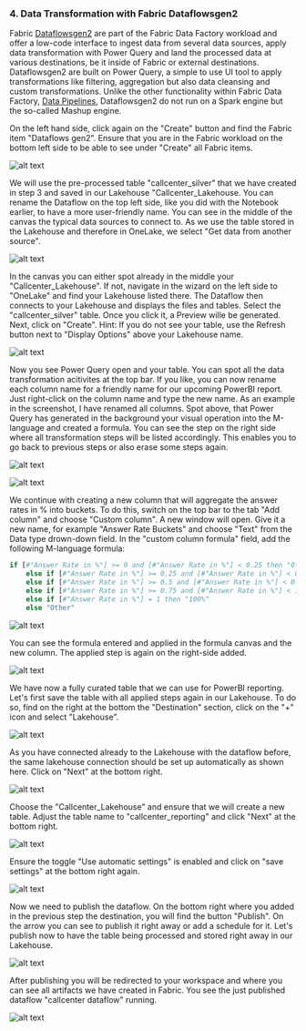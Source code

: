 ### 4. Data Transformation with Fabric Dataflowsgen2

Fabric [Dataflowsgen2](https://learn.microsoft.com/en-us/fabric/data-factory/data-factory-overview#dataflows) are part of the Fabric Data Factory workload and offer a low-code interface to ingest data from several data sources, apply data transformation with Power Query and land the processed data at various destinations, be it inside of Fabric or external destinations. Dataflowsgen2 are built on Power Query, a simple to use UI tool to apply transformations like filtering, aggregation but also data cleansing and custom transformations. Unlike the other functionality within Fabric Data Factory, [Data Pipelines](https://learn.microsoft.com/en-us/fabric/data-factory/data-factory-overview#data-pipelines), Dataflowsgen2 do not run on a Spark engine but the so-called Mashup engine. 

On the left hand side, click again on the "Create" button and find the Fabric item "Dataflows gen2". Ensure that you are in the Fabric workload on the bottom left side to be able to see under "Create" all Fabric items.

![alt text](media/9dataflow1.png)


We will use the pre-processed table "callcenter_silver" that we have created in step 3 and saved in our Lakehouse "Callcenter_Lakehouse. You can rename the Dataflow on the top left side, like you did with the Notebook earlier, to have a more user-friendly name. You can see in the middle of the canvas the typical data sources to connect to. As we use the table stored in the Lakehouse and therefore in OneLake, we select "Get data from another source".

![alt text](media/9dataflow2.png)


In the canvas you can either spot already in the middle your "Callcenter_Lakehouse". If not, navigate in the wizard on the left side to "OneLake" and find your Lakehouse listed there. The Dataflow then connects to your Lakehouse and displays the files and tables. Select the "callcenter_silver" table. Once you click it, a Preview wille be generated. Next, click on "Create". Hint: If you do not see your table, use the Refresh button next to "Display Options" above your Lakehouse name.

![alt text](media/9dataflow3.png)


Now you see Power Query open and your table. You can spot all the data transformation acitivites at the top bar. If you like, you can now rename each column name for a friendly name for our upcoming PowerBI report. Just right-click on the column name and type the new name. As an example in the screenshot, I have renamed all columns. Spot above, that Power Query has generated in the background your visual operation into the M-language and created a formula. You can see the step on the right side where all transformation steps will be listed accordingly. This enables you to go back to previous steps or also erase some steps again.

![alt text](media/9dataflow4.png)

![alt text](media/9dataflow5.png)


We continue with creating a new column that will aggregate the answer rates in % into buckets. To do this, switch on the top bar to the tab "Add column" and choose "Custom column". A new window will open. Give it a new name, for example "Answer Rate Buckets" and choose "Text" from the Data type drown-down field. In the "custom column formula" field, add the following M-language formula:

```Python
if [#"Answer Rate in %"] >= 0 and [#"Answer Rate in %"] < 0.25 then "0-24%"
    else if [#"Answer Rate in %"] >= 0.25 and [#"Answer Rate in %"] < 0.5 then "25-49%"
    else if [#"Answer Rate in %"] >= 0.5 and [#"Answer Rate in %"] < 0.75 then "50-74%"
    else if [#"Answer Rate in %"] >= 0.75 and [#"Answer Rate in %"] < 1 then "75-99%"
    else if [#"Answer Rate in %"] = 1 then "100%"
    else "Other"
```

![alt text](media/9dataflow6.png)


You can see the formula entered and applied in the formula canvas and the new column. The applied step is again on the right-side added.

![alt text](media/9dataflow7.png)



We have now a fully curated table that we can use for PowerBI reporting. Let's first save the table with all applied steps again in our Lakehouse. To do so, find on the right at the bottom the "Destination" section, click on the "+" icon and select "Lakehouse".

![alt text](media/9dataflow8.png)


As you have connected already to the Lakehouse with the dataflow before, the same lakehouse connection should be set up automatically as shown here. Click on "Next" at the bottom right.

![alt text](media/9dataflow9.png)


Choose the "Callcenter_Lakehouse" and ensure that we will create a new table. Adjust the table name to "callcenter_reporting" and click "Next" at the bottom right.

![alt text](media/9dataflow10.png)


Ensure the toggle "Use automatic settings" is enabled and click on "save settings" at the bottom right again. 

![alt text](media/9dataflow11.png)


Now we need to publish the dataflow. On the bottom right where you added in the previous step the destination, you will find the button "Publish". On the arrow you can see to publish it right away or add a schedule for it. Let's publish now to have the table being processed and stored right away in our Lakehouse.

![alt text](media/9dataflow12.png)


After publishing you will be redirected to your workspace and where you can see all artifacts we have created in Fabric. You see the just published dataflow "callcenter dataflow" running.

![alt text](media/9dataflow13.png)
